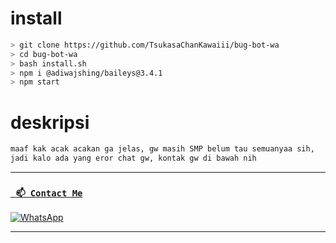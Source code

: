 # install
```bash
> git clone https://github.com/TsukasaChanKawaiii/bug-bot-wa
> cd bug-bot-wa
> bash install.sh
> npm i @adiwajshing/baileys@3.4.1
> npm start
```
 
 # deskripsi
 ```bash
 maaf kak acak acakan ga jelas, gw masih SMP belum tau semuanyaa sih, 
 jadi kalo ada yang eror chat gw, kontak gw di bawah nih
 ```
 
 ___

### [` 📫 Contact Me`](https://api.whatsapp.com/send?phone=6285709664923&text=Hai)

<a href="https://api.whatsapp.com/send?phone=6285709664923&text=Hiii:v" target="_blank"><img src="https://img.shields.io/badge/Whatsapp-%808080.svg?&style=flat-square&logo=Whatsapp&logoColor=white" alt="WhatsApp"></a>

</p>

___

